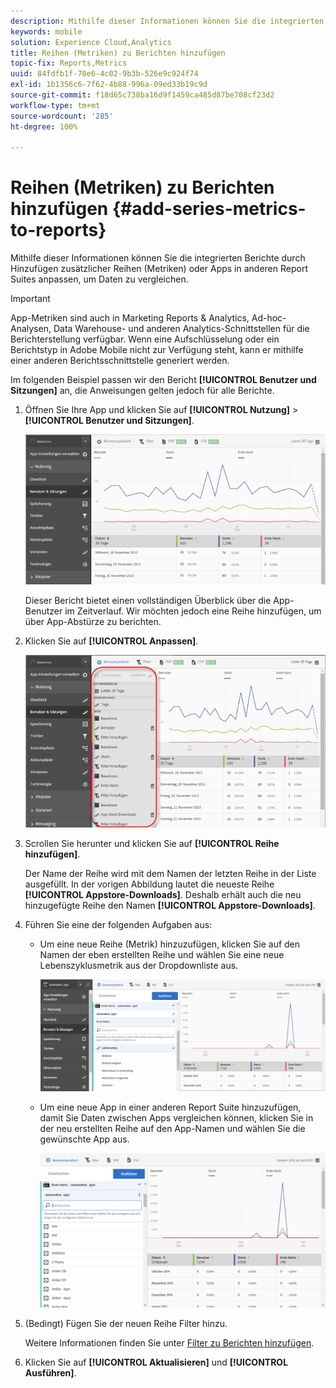 ```yaml
---
description: Mithilfe dieser Informationen können Sie die integrierten Berichte durch Hinzufügen zusätzlicher Reihen (Metriken) oder Apps in anderen Report Suites anpassen, um Daten zu vergleichen.
keywords: mobile
solution: Experience Cloud,Analytics
title: Reihen (Metriken) zu Berichten hinzufügen
topic-fix: Reports,Metrics
uuid: 84fdfb1f-70e6-4c02-9b3b-526e9c924f74
exl-id: 1b1356c6-7f62-4b88-996a-09ed33b19c9d
source-git-commit: f18d65c738ba16d9f1459ca485d87be708cf23d2
workflow-type: tm+mt
source-wordcount: '285'
ht-degree: 100%

---
```


# Reihen (Metriken) zu Berichten hinzufügen {#add-series-metrics-to-reports}

Mithilfe dieser Informationen können Sie die integrierten Berichte durch Hinzufügen zusätzlicher Reihen (Metriken) oder Apps in anderen Report Suites anpassen, um Daten zu vergleichen.

>[!IMPORTANT]
>
>App-Metriken sind auch in Marketing Reports &amp; Analytics, Ad-hoc-Analysen, Data Warehouse- und anderen Analytics-Schnittstellen für die Berichterstellung verfügbar. Wenn eine Aufschlüsselung oder ein Berichtstyp in Adobe Mobile nicht zur Verfügung steht, kann er mithilfe einer anderen Berichtsschnittstelle generiert werden.

Im folgenden Beispiel passen wir den Bericht **[!UICONTROL Benutzer und Sitzungen]** an, die Anweisungen gelten jedoch für alle Berichte.

1. Öffnen Sie Ihre App und klicken Sie auf **[!UICONTROL Nutzung]** > **[!UICONTROL Benutzer und Sitzungen]**.

   ![Schritt Ergebnis](assets/customize1.png)

   Dieser Bericht bietet einen vollständigen Überblick über die App-Benutzer im Zeitverlauf. Wir möchten jedoch eine Reihe hinzufügen, um über App-Abstürze zu berichten.

1. Klicken Sie auf **[!UICONTROL Anpassen]**.

   ![Schrittergebnis](assets/customize2.png)

1. Scrollen Sie herunter und klicken Sie auf **[!UICONTROL Reihe hinzufügen]**.

   Der Name der Reihe wird mit dem Namen der letzten Reihe in der Liste ausgefüllt. In der vorigen Abbildung lautet die neueste Reihe **[!UICONTROL Appstore-Downloads]**. Deshalb erhält auch die neu hinzugefügte Reihe den Namen **[!UICONTROL Appstore-Downloads]**.

1. Führen Sie eine der folgenden Aufgaben aus:

   * Um eine neue Reihe (Metrik) hinzuzufügen, klicken Sie auf den Namen der eben erstellten Reihe und wählen Sie eine neue Lebenszyklusmetrik aus der Dropdownliste aus.

      ![Schrittergebnis](assets/add_series.png)

   * Um eine neue App in einer anderen Report Suite hinzuzufügen, damit Sie Daten zwischen Apps vergleichen können, klicken Sie in der neu erstellten Reihe auf den App-Namen und wählen Sie die gewünschte App aus.

      ![](assets/add_series_app.png)

1. (Bedingt) Fügen Sie der neuen Reihe Filter hinzu.

   Weitere Informationen finden Sie unter [Filter zu Berichten hinzufügen](/help/using/usage/reports-customize/t-reports-customize.md).
1. Klicken Sie auf **[!UICONTROL Aktualisieren]** und **[!UICONTROL Ausführen]**.
